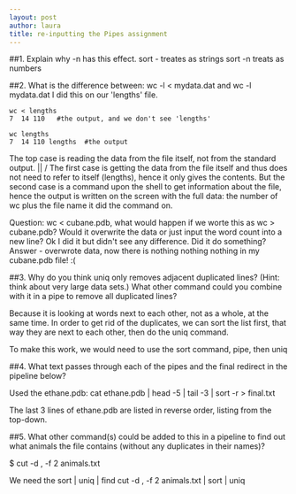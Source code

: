 ```yaml
---
layout: post
author: laura
title: re-inputting the Pipes assignment
---
```



##1. Explain why -n has this effect.
sort - treates as strings
sort -n treats as numbers

##2. What is the difference between:  wc -l < mydata.dat and wc -l mydata.dat
I did this on our 'lengths' file. 

```
wc < lengths
7  14 110   #the output, and we don't see 'lengths'

```

```
wc lengths
7  14 110 lengths  #the output

```

The top case is reading the data from the file itself, not from the standard output. 
	||
	\/
The first case is getting the data from the file itself and thus does not need to refer to itself (lengths), hence it only gives the contents. But the second case is a command upon the shell to get information about the file, hence the output is written on the screen with the full data: the number of wc plus the file name it did the command on.

Question: wc < cubane.pdb, what would happen if we worte this as wc > cubane.pdb? Would it overwrite the data or just input the word count into a new line?
Ok I did it but didn't see any difference. Did it do something?
Answer - overwrote data, now there is nothing nothing nothing in my cubane.pdb file! :(

##3. Why do you think uniq only removes adjacent duplicated lines? (Hint: think about very large data sets.) What other command could you combine with it in a pipe to remove all duplicated lines? 

Because it is looking at words next to each other, not as a whole, at the same time. In order to get rid of the duplicates, we can sort the list first, that way they are next to each other, then do the uniq command. 

To make this work, we would need to use the sort command, pipe, then uniq

##4. What text passes through each of the pipes and the final redirect in the pipeline below?

Used the ethane.pdb:
cat ethane.pdb | head -5 | tail -3 | sort -r > final.txt

The last 3 lines of ethane.pdb are listed in reverse order, listing from the top-down.

##5. What other command(s) could be added to this in a pipeline to find out what animals the file contains (without any duplicates in their names)?

$ cut -d , -f 2 animals.txt

We need the sort | uniq | find
cut -d , -f 2 animals.txt | sort | uniq